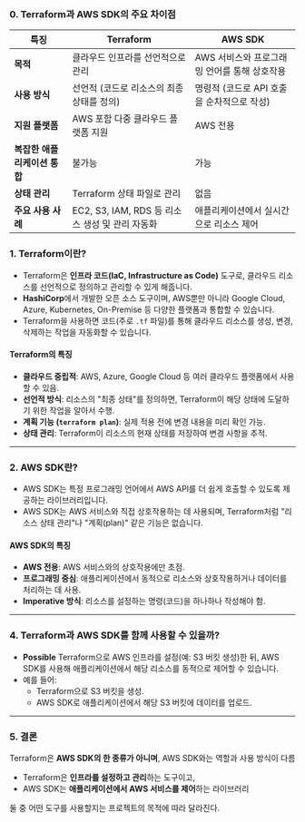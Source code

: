 
### 0. Terraform과 AWS SDK의 주요 차이점

|**특징**|**Terraform**|**AWS SDK**|
|---|---|---|
|**목적**|클라우드 인프라를 선언적으로 관리|AWS 서비스와 프로그래밍 언어를 통해 상호작용|
|**사용 방식**|선언적 (코드로 리소스의 최종 상태를 정의)|명령적 (코드로 API 호출을 순차적으로 작성)|
|**지원 플랫폼**|AWS 포함 다중 클라우드 플랫폼 지원|AWS 전용|
|**복잡한 애플리케이션 통합**|불가능|가능|
|**상태 관리**|Terraform 상태 파일로 관리|없음|
|**주요 사용 사례**|EC2, S3, IAM, RDS 등 리소스 생성 및 관리 자동화|애플리케이션에서 실시간으로 리소스 제어|


### 1. **Terraform이란?**

- Terraform은 **인프라 코드(IaC, Infrastructure as Code)** 도구로, 클라우드 리소스를 선언적으로 정의하고 관리할 수 있게 해줍니다.
- **HashiCorp**에서 개발한 오픈 소스 도구이며, AWS뿐만 아니라 Google Cloud, Azure, Kubernetes, On-Premise 등 다양한 플랫폼과 통합할 수 있습니다.
- Terraform을 사용하면 코드(주로 `.tf` 파일)를 통해 클라우드 리소스를 생성, 변경, 삭제하는 작업을 자동화할 수 있습니다.

#### Terraform의 특징

- **클라우드 중립적**: AWS, Azure, Google Cloud 등 여러 클라우드 플랫폼에서 사용할 수 있음.
- **선언적 방식**: 리소스의 "최종 상태"를 정의하면, Terraform이 해당 상태에 도달하기 위한 작업을 알아서 수행.
- **계획 기능 (`terraform plan`)**: 실제 적용 전에 변경 내용을 미리 확인 가능.
- **상태 관리**: Terraform이 리소스의 현재 상태를 저장하여 변경 사항을 추적.

---

### 2. **AWS SDK란?**

- AWS SDK는 특정 프로그래밍 언어에서 AWS API를 더 쉽게 호출할 수 있도록 제공하는 라이브러리입니다.
- AWS SDK는 AWS 서비스와 직접 상호작용하는 데 사용되며, Terraform처럼 "리소스 상태 관리"나 "계획(plan)" 같은 기능은 없습니다.

#### AWS SDK의 특징

- **AWS 전용**: AWS 서비스와의 상호작용에만 초점.
- **프로그래밍 중심**: 애플리케이션에서 동적으로 리소스와 상호작용하거나 데이터를 처리하는 데 사용.
- **Imperative 방식**: 리소스를 설정하는 명령(코드)을 하나하나 작성해야 함.

---

### 4. **Terraform과 AWS SDK를 함께 사용할 수 있을까?**

- **Possible** Terraform으로 AWS 인프라를 설정(예: S3 버킷 생성)한 뒤, AWS SDK를 사용해 애플리케이션에서 해당 리소스를 동적으로 제어할 수 있습니다.
- 예를 들어:
    - Terraform으로 S3 버킷을 생성.
    - AWS SDK로 애플리케이션에서 해당 S3 버킷에 데이터를 업로드.

---

### 5. **결론**

Terraform은 **AWS SDK의 한 종류가 아니며**, AWS SDK와는 역할과 사용 방식이 다름

- Terraform은 **인프라를 설정하고 관리**하는 도구이고,
- AWS SDK는 **애플리케이션에서 AWS 서비스를 제어**하는 라이브러리

둘 중 어떤 도구를 사용할지는 프로젝트의 목적에 따라 달라진다.
